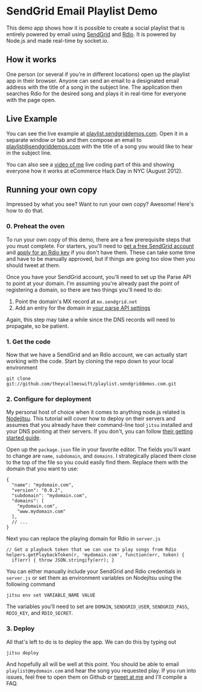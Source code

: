 # SendGrid Email Playlist Demo

This demo app shows how it is possible to create a social playlist that is entirely powered by email using [SendGrid](http://sendgrid.com) and [Rdio](http://rdio.com).  It is powered by Node.js and made real-time by socket.io.

## How it works

One person (or several if you're in different locations) open up the playlist app in their browser.  Anyone can send an email to a designated email address with the title of a song in the subject line.  The application then searches Rdio for the desired song and plays it in real-time for everyone with the page open.

## Live Example

You can see the live example at [playlist.sendgriddemos.com](http://playlist.sendgriddemos.com).  Open it in a separate window or tab and then compose an email to [playlist@sendgriddemos.com](mailto:playlist@sendgriddemos.com) with the title of a song you would like to hear in the subject line.

You can also see a [video of me](https://vimeo.com/47532398) live coding part of this and showing everyone how it works at eCommerce Hack Day in NYC (August 2012).

## Running your own copy

Impressed by what you see? Want to run your own copy? Awesome! Here's how to do that.

### 0. Preheat the oven

To run your own copy of this demo, there are a few prerequisite steps that you must complete.  For starters, you'll need to [get a free SendGrid account](http://sendgrid.com/user/signup) and [apply for an Rdio key](http://developer.rdio.com/) if you don't have them.  These can take some time and have to be manually approved, but if things are going too slow then you should tweet at them.

Once you have your SendGrid account, you'll need to set up the Parse API to point at your domain.  I'm assuming you're already past the point of registering a domain, so there are two things you'll need to do:

 1. Point the domain's MX record at `mx.sendgrid.net`
 2. Add an entry for the domain in [your parse API settings](http://sendgrid.com/developer/reply)

Again, this step may take a while since the DNS records will need to propagate, so be patient.

### 1. Get the code

Now that we have a SendGrid and an Rdio account, we can actually start working with the code.  Start by cloning the repo down to your local environment

    git clone git://github.com/theycallmeswift/playlist.sendgriddemos.com.git

### 2. Configure for deployment

My personal host of choice when it comes to anything node.js related is [Nodejitsu](http://nodejitsu.com).  This tutorial will cover how to deploy on their servers and assumes that you already have their command-line tool `jitsu` installed and your DNS pointing at their servers.  If you don't, you can follow [their getting started guide](https://github.com/nodejitsu/jitsu).

Open up the `package.json` file in your favorite editor.  The fields you'll want to change are `name`, `subdomain`, and `domains`.  I strategically placed them close to the top of the file so you could easily find them.  Replace them with the domain that you want to use:

    {
      "name": "mydomain.com",
      "version": "0.0.2",
      "subdomain": "mydomain.com",
      "domains": [
        "mydomain.com",
        "www.mydomain.com"
      ],
      // ...
    }

Next you can replace the playing domain for Rdio in `server.js`

    // Get a playback token that we can use to play songs from Rdio
    helpers.getPlaybackToken(r, 'mydomain.com', function(err, token) {
      if(err) { throw JSON.stringify(err); }

You can either manually include your SendGrid and Rdio credentials in `server.js`
or set them as environment variables on Nodejitsu using the following command

    jitsu env set VARIABLE_NAME VALUE

The variables you'll need to set are `DOMAIN`, `SENDGRID_USER`, `SENDGRID_PASS`, `RDIO_KEY`, and `RDIO_SECRET`.

### 3. Deploy

All that's left to do is to deploy the app.  We can do this by typing out

    jitsu deploy

And hopefully all will be well at this point.  You should be able to email `playlist@mydomain.com` and hear the song you requested play.  If you run into issues, feel free to open them on Github or [tweet at me](http://twitter.com/SwiftAlphaOne/) and I'll compile a FAQ.
